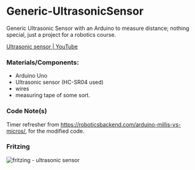 # Generic-UltrasonicSensor
Generic Ultrasonic Sensor with an Arduino to measure distance; nothing special, just a project for a robotics course.

[Ultrasonic sensor | YouTube](https://youtu.be/p3cahReyt7w)

### Materials/Components:
- Arduino Uno
- Ultrasonic sensor (HC-SR04 used)
- wires
- measuring tape of some sort.

### Code Note(s)
Timer refresher from https://roboticsbackend.com/arduino-millis-vs-micros/, for the modified code.


### Fritzing 
![fritzing - ultrasonic sensor](https://user-images.githubusercontent.com/115848968/222336971-822032ee-e0cf-4c9c-b679-fadd6b5694cf.png)
